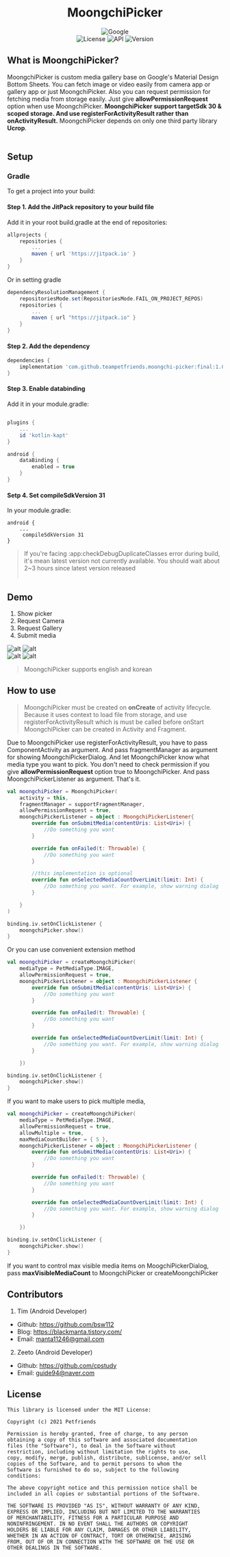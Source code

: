 <h1 align="center">MoongchiPicker</h1>

<p align="center">
<img alt="Google" src="https://skydoves.github.io/badges/google-devlib.svg"/></br>
<img alt="License" src="https://img.shields.io/badge/License-Apache%202.0-blue.svg"/>
<img alt="API" src="https://img.shields.io/badge/API-21%2B-brightgreen.svg?style=flat"/>
<img alt="Version" src="https://jitpack.io/v/teampetfriends/moongchi-picker.svg"/>
</p>

## What is MoongchiPicker?
MoongchiPicker is custom media gallery base on Google's Material Design Bottom Sheets.
You can fetch image or video easily from camera app or gallery app or just MoongchiPicker.
Also you can request permission for fetching media from storage easily. Just give **allowPermissionRequest** option when use MoongchiPicker.
**MoongchiPicker support targetSdk 30 & scoped storage. And use registerForActivityResult rather than onActivityResult.**
MoongchiPicker depends on only one third party library **Ucrop**.
<br/><br/>
## Setup

### Gradle

To get a project into your build:

#### Step 1. Add the JitPack repository to your build file

Add it in your root build.gradle at the end of repositories:

```gradle
allprojects {
    repositories {
        ...
        maven { url 'https://jitpack.io' }
    }
}
```

Or in setting gradle

```gradle
dependencyResolutionManagement {
    repositoriesMode.set(RepositoriesMode.FAIL_ON_PROJECT_REPOS)
    repositories {
	    ...
        maven { url "https://jitpack.io" }
    }
}
```

#### Step 2. Add the dependency

```gradle
dependencies {
    implementation 'com.github.teampetfriends.moongchi-picker:final:1.0.2'
}
```

#### Step 3. Enable databinding

Add it in your module.gradle:

```gradle

plugins {
    ...
    id 'kotlin-kapt'
}

android {
    dataBinding {
        enabled = true
    }
}
```

#### Setp 4. Set compileSdkVersion 31

In your module.gradle:
```
android {
    ...
     compileSdkVersion 31
}
```
> If you're facing :app:checkDebugDuplicateClasses error during build, it's mean latest version not currently available.
> You should wait about 2~3 hours since latest version released
<br/><br/>

## Demo
1. Show picker  
2. Request Camera  
3. Request Gallery  
4. Submit media  

![alt](demo01.gif)
![alt](demo02.gif)  
![alt](demo03.gif)
![alt](demo04.gif)
>MoongchiPicker supports english and korean
## How to use
> MoongchiPicker must be created on **onCreate** of activity lifecycle. Because it uses context to load file from storage, and use registerForActivityResult which is must be called before onStart
> MoongchiPicker can be created in Activity and Fragment.

Due to MoongchiPicker use registerForActivityResult, you have to pass ComponentActivity as argument.
And pass fragmentManager as argument for showing MoongchiPickerDialog.
And let MoongchiPicker know what media type you want to pick.
You don't need to check permission if you give **allowPermissionRequest** option true to MoongchiPicker.
And pass MoongchiPickerListener as argument. That's it.

```kotlin
val moongchiPicker = MoongchiPicker(
    activity = this,
    fragmentManager = supportFragmentManager,
    allowPermissionRequest = true,
    moongchiPickerListener = object : MoongchiPickerListener{
        override fun onSubmitMedia(contentUris: List<Uri>) {
            //Do something you want
        }

        override fun onFailed(t: Throwable) {
            //Do something you want
        }

        //this implementation is optional
        override fun onSelectedMediaCountOverLimit(limit: Int) {
            //Do something you want. For example, show warning dialog
        }

    }
)

binding.iv.setOnClickListener {
    moongchiPicker.show()
}
```

Or you can use convenient extension method

```kotlin
val moongchiPicker = createMoongchiPicker(
    mediaType = PetMediaType.IMAGE,
    allowPermissionRequest = true,
    moongchiPickerListener = object : MoongchiPickerListener {
        override fun onSubmitMedia(contentUris: List<Uri>) {
            //Do something you want
        }

        override fun onFailed(t: Throwable) {
            //Do something you want
        }

        override fun onSelectedMediaCountOverLimit(limit: Int) {
            //Do something you want. For example, show warning dialog
        }

    })

binding.iv.setOnClickListener {
    moongchiPicker.show()
}
```
If you want to make users to pick multiple media,

```kotlin
val moongchiPicker = createMoongchiPicker(
    mediaType = PetMediaType.IMAGE,
    allowPermissionRequest = true,
    allowMultiple = true,
    maxMediaCountBuilder = { 5 },
    moongchiPickerListener = object : MoongchiPickerListener {
        override fun onSubmitMedia(contentUris: List<Uri>) {
            //Do something you want
        }

        override fun onFailed(t: Throwable) {
            //Do something you want
        }

        override fun onSelectedMediaCountOverLimit(limit: Int) {
            //Do something you want. For example, show warning dialog
        }

    })

binding.iv.setOnClickListener {
    moongchiPicker.show()
}
```

If you want to control max visible media items on MoogchiPickerDialog, pass **maxVisibleMediaCount** to MoongchiPicker or createMoongchiPicker

## Contributors
1. Tim (Android Developer)
- Github: https://github.com/bsw112
- Blog: https://blackmanta.tistory.com/
- Email: manta11246@gmail.com

2. Zeeto (Android Developer)
- Github: https://github.com/cpstudy
- Email: guide94@naver.com

## License

```
This library is licensed under the MIT License:

Copyright (c) 2021 Petfriends

Permission is hereby granted, free of charge, to any person
obtaining a copy of this software and associated documentation
files (the "Software"), to deal in the Software without
restriction, including without limitation the rights to use,
copy, modify, merge, publish, distribute, sublicense, and/or sell
copies of the Software, and to permit persons to whom the
Software is furnished to do so, subject to the following
conditions:

The above copyright notice and this permission notice shall be
included in all copies or substantial portions of the Software.

THE SOFTWARE IS PROVIDED "AS IS", WITHOUT WARRANTY OF ANY KIND,
EXPRESS OR IMPLIED, INCLUDING BUT NOT LIMITED TO THE WARRANTIES
OF MERCHANTABILITY, FITNESS FOR A PARTICULAR PURPOSE AND
NONINFRINGEMENT. IN NO EVENT SHALL THE AUTHORS OR COPYRIGHT
HOLDERS BE LIABLE FOR ANY CLAIM, DAMAGES OR OTHER LIABILITY,
WHETHER IN AN ACTION OF CONTRACT, TORT OR OTHERWISE, ARISING
FROM, OUT OF OR IN CONNECTION WITH THE SOFTWARE OR THE USE OR
OTHER DEALINGS IN THE SOFTWARE.
```


